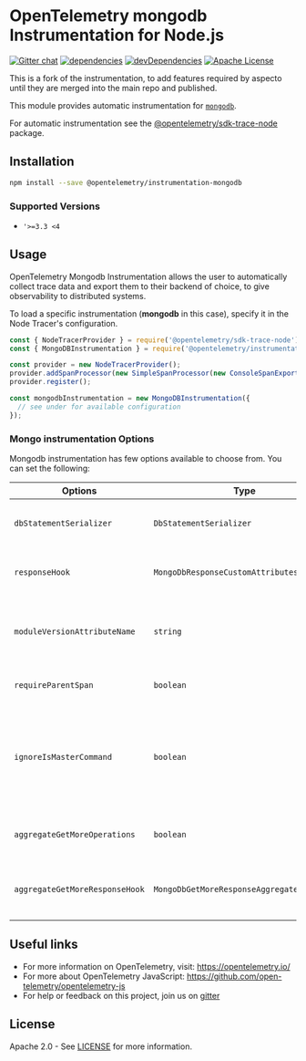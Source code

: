 # OpenTelemetry mongodb Instrumentation for Node.js
[![Gitter chat][gitter-image]][gitter-url]
[![dependencies][dependencies-image]][dependencies-url]
[![devDependencies][devDependencies-image]][devDependencies-url]
[![Apache License][license-image]][license-image]

This is a fork of the instrumentation, to add features required by aspecto until they are merged into the main repo and published.

This module provides automatic instrumentation for [`mongodb`](https://github.com/mongodb/node-mongodb-native).

For automatic instrumentation see the
[@opentelemetry/sdk-trace-node](https://github.com/open-telemetry/opentelemetry-js/tree/main/packages/opentelemetry-node) package.

## Installation

```bash
npm install --save @opentelemetry/instrumentation-mongodb
```
### Supported Versions
 - `'>=3.3 <4`

## Usage

OpenTelemetry Mongodb Instrumentation allows the user to automatically collect trace data and export them to their backend of choice, to give observability to distributed systems.

To load a specific instrumentation (**mongodb** in this case), specify it in the Node Tracer's configuration.

```javascript
const { NodeTracerProvider } = require('@opentelemetry/sdk-trace-node');
const { MongoDBInstrumentation } = require('@opentelemetry/instrumentation-mongodb');

const provider = new NodeTracerProvider();
provider.addSpanProcessor(new SimpleSpanProcessor(new ConsoleSpanExporter()));
provider.register();

const mongodbInstrumentation = new MongoDBInstrumentation({
  // see under for available configuration
});
```

### Mongo instrumentation Options

Mongodb instrumentation has few options available to choose from. You can set the following:

| Options | Type | Description |
| ------- | ---- | ----------- |
| `dbStatementSerializer` | `DbStatementSerializer` | Mongodb instrumentation will serialize `db.statement` using the specified function. |
| `responseHook` | `MongoDbResponseCustomAttributesFunction` | Hook called before response is returned, which allows to add custom attributes to span. |
| `moduleVersionAttributeName` | `string` | If passed, a span attribute will be added to all spans with key of the provided `moduleVersionAttributeName` and value of the patched module version. |
| `requireParentSpan` | `boolean` | Require parent to create mongodb span, default when unset is true |
| `ignoreIsMasterCommand` | `boolean` | If true, a span for periodical `isMaster` command will not be generated, default when unset is false. The mongodb client library periodically re-run the `isMaster` command to detect the replica set configuration changes. |
| `aggregateGetMoreOperations` | `boolean` | If true, a span for a `getMore` command will not be generated, default when unset is false. |
| `aggregateGetMoreResponseHook` | `MongoDbGetMoreResponseAggregateFunction` | Hook for aggregate a response payload of a GetMore operation, allows to add custom attributes to span. |

## Useful links
- For more information on OpenTelemetry, visit: <https://opentelemetry.io/>
- For more about OpenTelemetry JavaScript: <https://github.com/open-telemetry/opentelemetry-js>
- For help or feedback on this project, join us on [gitter][gitter-url]

## License

Apache 2.0 - See [LICENSE][license-url] for more information.

[gitter-image]: https://badges.gitter.im/open-telemetry/opentelemetry-js.svg
[gitter-url]: https://gitter.im/open-telemetry/opentelemetry-node?utm_source=badge&utm_medium=badge&utm_campaign=pr-badge&utm_content=badge
[license-url]: https://github.com/open-telemetry/opentelemetry-js-contrib/blob/main/LICENSE
[license-image]: https://img.shields.io/badge/license-Apache_2.0-green.svg?style=flat
[dependencies-image]: https://david-dm.org/open-telemetry/opentelemetry-js-contrib/status.svg?path=packages/opentelemetry-instrumentation-mongodb
[dependencies-url]: https://david-dm.org/open-telemetry/opentelemetry-js-contrib?path=packages%2Fopentelemetry-instrumentation-mongodb
[devDependencies-image]: https://david-dm.org/open-telemetry/opentelemetry-js-contrib/dev-status.svg?path=packages/opentelemetry-instrumentation-mongodb
[devDependencies-url]: https://david-dm.org/open-telemetry/opentelemetry-js-contrib?path=packages%2Fopentelemetry-instrumentation-mongodb&type=dev
